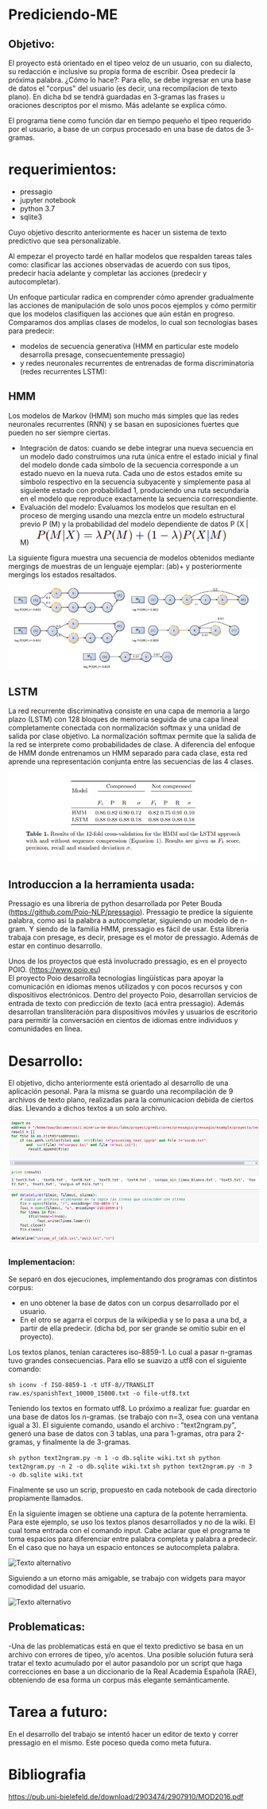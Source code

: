 # Prediciendo-ME

## Objetivo: 	
El proyecto está orientado en el tipeo veloz de un usuario, con su dialecto, su redacción e inclusive su propia forma de escribir. Osea predecir la próxima palabra. ¿Cómo lo hace?:
Para ello, se debe ingresar en una base de datos el "corpus" del usuario (es decir, una recompilacion de texto plano). En dicha bd se tendrá guardadas en 3-gramas las frases u oraciones descriptos por el mismo. Más adelante se explica cómo.

El programa tiene como función dar en tiempo pequeño el tipeo requerido por el usuario, a base de un corpus procesado en una base de datos de 3-gramas.

# requerimientos:
- pressagio
- jupyter notebook
- python 3.7
- sqlite3

Cuyo objetivo descrito anteriormente es hacer un sistema de texto predictivo que sea personalizable.

Al empezar el proyecto tardé en hallar modelos que respalden tareas tales como: clasificar las acciones observadas de acuerdo con sus tipos, predecir hacia adelante y completar las acciones (predecir y autocompletar).

Un enfoque particular radica en comprender cómo aprender gradualmente las acciones de manipulación de solo unos pocos ejemplos y cómo permitir que los modelos clasifiquen las acciones que aún están en progreso. 
Comparamos dos amplias clases de modelos, lo cual son tecnologias bases para predecir:
- modelos de secuencia generativa (HMM en particular este modelo desarrolla presage, consecuentemente pressagio) 
- y redes neuronales recurrentes de entrenadas de forma discriminatoria (redes recurrentes LSTM):

## HMM 

Los modelos de Markov (HMM) son mucho más simples que las redes neuronales recurrentes (RNN) y se basan en suposiciones fuertes que pueden no ser siempre ciertas. 
- Integración de datos: cuando se debe integrar una nueva secuencia en un modelo dado
construimos una ruta única entre el estado inicial y final del modelo donde cada símbolo de la secuencia corresponde a un estado nuevo en la nueva ruta. Cada uno de estos estados emite su símbolo respectivo en la secuencia subyacente y simplemente pasa al siguiente estado con probabilidad 1, produciendo una ruta secundaria en el modelo que reproduce exactamente la secuencia correspondiente.
- Evaluación del modelo: Evaluamos los modelos que resultan en el proceso de merging usando una mezcla entre un modelo estructural previo P (M) y la probabilidad del modelo dependiente de datos P (X | M)
![Texto alternativo](/imagen/2.png)

La siguiente figura muestra una secuencia de modelos obtenidos mediante mergings de muestras de un lenguaje ejemplar:
(ab)+ y posteriormente mergings los estados resaltados.
![Texto alternativo](/imagen/3.png)

## LSTM

La red recurrente discriminativa consiste en una capa de memoria a largo plazo (LSTM) con 128 bloques de memoria seguida de una capa lineal completamente conectada con normalización softmax y una unidad de salida por clase objetivo. La normalización softmax permite que la salida de la red se interprete como probabilidades de clase. A diferencia del enfoque de HMM donde entrenamos un HMM separado para cada clase, esta red aprende una representación conjunta entre las secuencias de las 4 clases.

![Texto alternativo](/imagen/4.png)


## Introduccion a la herramienta usada:

Pressagio es una libreria de python desarrollada por Peter Bouda (https://github.com/Poio-NLP/pressagio).
Pressagio te predice la siguiente palabra,  como asi la palabra a autocompletar, siguiendo un modelo de n-gram. Y siendo de la familia HMM, pressagio es fácil de usar.
Esta libreria trabaja con presage, es decir, presage es el motor de pressagio. Además de estar en continuo desarrollo. 


Unos de los proyectos que está involucrado pressagio, es en el proyecto POIO. (https://www.poio.eu)  
El proyecto Poio desarrolla tecnologías lingüísticas para apoyar la comunicación en idiomas menos utilizados y con pocos recursos y con dispositivos electrónicos. Dentro del proyecto Poio, desarrollan servicios de entrada de texto con predicción de texto (acá entra pressagio). Además desarrollan transliteración para dispositivos móviles y usuarios de escritorio para permitir la conversación en cientos de idiomas entre individuos y comunidades en línea.

# Desarrollo:

El objetivo, dicho anteriormente está orientado al desarrollo de una aplicación pesonal. Para la misma se guardo una recompilación de 9 archivos de texto plano, realizadas para la comunicacion debida de ciertos días. Llevando a dichos textos a un solo archivo. 

![Texto alternativo](/imagen/5.png)

### Implementacion:
Se separó en dos ejecuciones, implementando dos programas con distintos corpus:
- en uno obtener la base de datos con un corpus desarrollado por el usuario.
- En el otro se agarra el corpus de la wikipedia y se lo pasa a una bd,  a partir de ella predecir. (dicha bd, por ser grande se omitio subir en el proyecto).

Los textos planos, tenían caracteres iso-8859-1. Lo cual a pasar n-gramas tuvo grandes consecuencias. 
Para ello se suavizo a utf8 con el siguiente comando:

```sh iconv -f ISO-8859-1 -t UTF-8//TRANSLIT raw.es/spanishText_10000_15000.txt -o file-utf8.txt```

Teniendo los textos en formato utf8. Lo próximo a realizar fue: guardar en una base de datos los n-gramas. (se trabajo con n=3, osea con una ventana igual a 3). El siguiente comando, usando el archivo : "text2ngram.py",  generó una base de datos con 3 tablas, una para 1-gramas, otra para 2-gramas, y finalmente la de 3-gramas.

```sh python text2ngram.py -n 1 -o db.sqlite wiki.txt```
```sh python text2ngram.py -n 2 -o db.sqlite wiki.txt```
```sh python text2ngram.py -n 3 -o db.sqlite wiki.txt```

Finalmente se uso un scrip, propuesto en cada notebook de cada directorio propiamente llamados.

En la siguiente imagen se obtiene una captura de la potente herramienta. Para este ejemplo, se uso los textos planos desarrollados y no de la wiki. El cual toma entrada con el comando input.
Cabe aclarar que el programa te toma espacios para diferenciar entre palabra completa y palabra a predecir. En el caso que no haya un espacio entonces se autocompleta palabra.

![Texto alternativo](/imagen/7.png)

Siguiendo a un etorno más amigable, se trabajo con widgets para mayor comodidad del usuario.

![Texto alternativo](/imagen/8.png)


## Problematicas:

-Una de las problematicas está en que el texto predictivo se basa en un archivo con errores de tipeo, y/o acentos. 
Una posible solución futura será tratar el texto acumulado por el autor pasandolo por un script que haga correcciones en base a un diccionario de la Real Academia Española (RAE), obteniendo de esa forma un corpus más elegante semánticamente. 

# Tarea a futuro:
En el desarrollo del trabajo se intentó hacer un editor de texto y correr pressagio en el mismo. Este poceso queda como meta futura.

# Bibliografia
https://pub.uni-bielefeld.de/download/2903474/2907910/MOD2016.pdf
